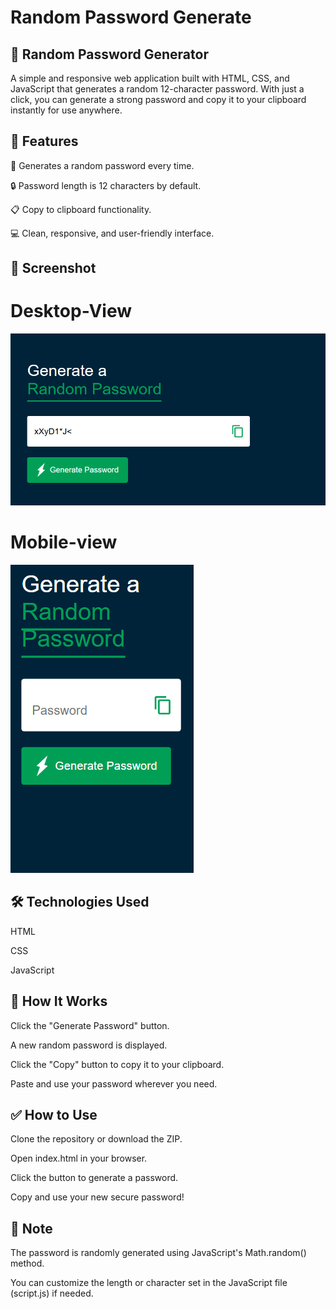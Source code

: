# Random Password Generate

## 🔐 Random Password Generator
A simple and responsive web application built with HTML, CSS, and JavaScript that generates a random 12-character password. With just a click, you can generate a strong password and copy it to your clipboard instantly for use anywhere.

## 🚀 Features
🔄 Generates a random password every time.

🔒 Password length is 12 characters by default.

📋 Copy to clipboard functionality.

💻 Clean, responsive, and user-friendly interface.

## 📸 Screenshot
  # Desktop-View
  ![Screenshot](images/desktopview.png)
  # Mobile-view
  ![Screenshot](images/mobileview.png)
##
## 🛠️ Technologies Used
HTML

CSS

JavaScript

## 🧠 How It Works
Click the "Generate Password" button.

A new random password is displayed.

Click the "Copy" button to copy it to your clipboard.

Paste and use your password wherever you need.


## ✅ How to Use
Clone the repository or download the ZIP.

Open index.html in your browser.

Click the button to generate a password.

Copy and use your new secure password!

## 📌 Note
The password is randomly generated using JavaScript's Math.random() method.

You can customize the length or character set in the JavaScript file (script.js) if needed.
